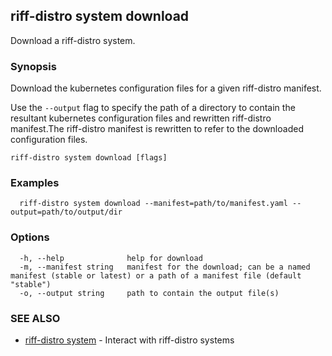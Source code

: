 ## riff-distro system download

Download a riff-distro system.

### Synopsis

Download the kubernetes configuration files for a given riff-distro manifest.

Use the `--output` flag to specify the path of a directory to contain the resultant kubernetes configuration files and rewritten riff-distro manifest.The riff-distro manifest is rewritten to refer to the downloaded configuration files.


```
riff-distro system download [flags]
```

### Examples

```
  riff-distro system download --manifest=path/to/manifest.yaml --output=path/to/output/dir
```

### Options

```
  -h, --help              help for download
  -m, --manifest string   manifest for the download; can be a named manifest (stable or latest) or a path of a manifest file (default "stable")
  -o, --output string     path to contain the output file(s)
```

### SEE ALSO

* [riff-distro system](riff-distro_system.md)	 - Interact with riff-distro systems

